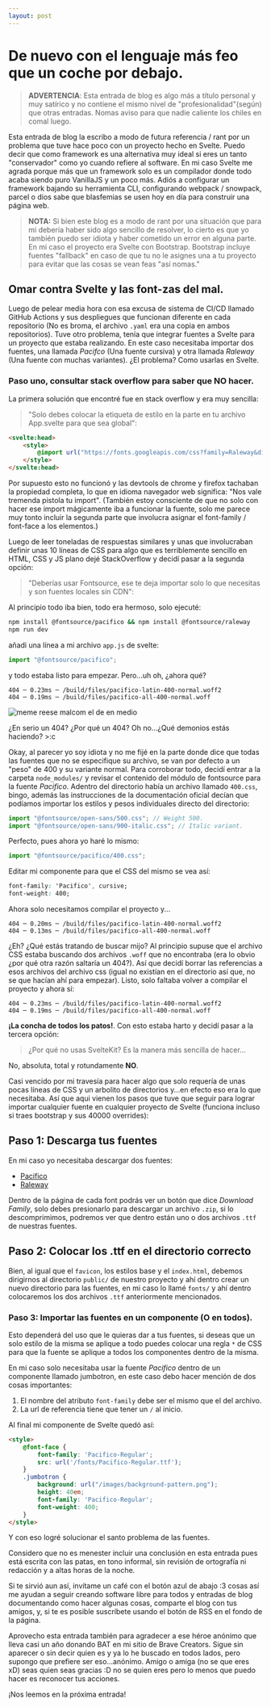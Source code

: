 ```yaml
---
layout: post
---
```


# De nuevo con el lenguaje más feo que un coche por debajo.

> **ADVERTENCIA**: Esta entrada de blog es algo más a título personal y muy satírico y no contiene el mismo nivel de "profesionalidad"(según) que otras entradas. Nomas aviso para que nadie caliente los chiles en comal luego.


Esta entrada de blog la escribo a modo de futura referencia / rant por un problema que tuve hace poco con un proyecto hecho en Svelte. Puedo decir que como framework es una alternativa muy ideal si eres un tanto "conservador" como yo cuando refiere al software. En mi caso Svelte me agrada porque más que un framework solo es un compilador donde todo acaba siendo puro VanillaJS y un poco más. Adiós a configurar un framework bajando su herramienta CLI, configurando webpack / snowpack, parcel o dios sabe que blasfemias se usen hoy en día para construir una página web.


> **NOTA:** Si bien este blog es a modo de rant por una situación que para mi debería haber sido algo sencillo de resolver, lo cierto es que yo también puedo ser idiota y haber cometido un error en alguna parte. En mi caso el proyecto era Svelte con Bootstrap. Bootstrap incluye fuentes "fallback" en caso de que tu no le asignes una a tu proyecto para evitar que las cosas se vean feas "así nomas."

## Omar contra Svelte y las font-zas del mal.

Luego de pelear media hora con esa excusa de sistema de CI/CD llamado GitHub Actions y sus despliegues que funcionan diferente en cada repositorio (No es broma, el archivo `.yaml` era una copia en ambos repositorios). Tuve otro problema, tenía que integrar fuentes a Svelte para un proyecto que estaba realizando. En este caso necesitaba importar dos fuentes, una llamada *Pacifco* (Una fuente cursiva) y otra llamada *Raleway* (Una fuente con muchas variantes). ¿El problema? Como usarlas en Svelte.

### Paso uno, consultar stack overflow para saber que **NO** hacer.

La primera solución que encontré fue en stack overflow y era muy sencilla:

> "Solo debes colocar la etiqueta de estilo en la parte <head> en tu archivo App.svelte para que sea global":

```html
<svelte:head>
    <style>
        @import url("https://fonts.googleapis.com/css?family=Raleway&display=swap");
    </style>
</svelte:head>
```

Por supuesto esto no funcionó y las devtools de chrome y firefox tachaban la propiedad completa, lo que en idioma navegador web significa: "Nos vale tremenda pistola tu import". (También estoy consciente de que no solo con hacer ese import mágicamente iba a funcionar la fuente, solo me parece muy tonto incluir la segunda parte que involucra asignar el font-family / font-face a los elementos.)

Luego de leer toneladas de respuestas similares y unas que involucraban definir unas 10 líneas de CSS para algo que es terriblemente sencillo en HTML, CSS y JS plano dejé StackOverflow y decidí pasar a la segunda opción:

> "Deberías usar Fontsource, ese te deja importar solo lo que necesitas y son fuentes locales sin CDN":

Al principio todo iba bien, todo era hermoso, solo ejecuté:

```bash
npm install @fontsource/pacifico && npm install @fontsource/raleway
npm run dev
```

añadi una línea a mi archivo `app.js` de svelte:

```javascript
import "@fontsource/pacifico";
```

y todo estaba listo para empezar. Pero...uh oh, ¿ahora qué?

```
404 ─ 0.23ms ─ /build/files/pacifico-latin-400-normal.woff2
404 ─ 0.19ms ─ /build/files/pacifico-all-400-normal.woff
```

![meme reese malcom el de en medio](http://images2.memedroid.com/images/UPLOADED83/533dbb4331fcc.jpeg)

¿En serio un 404? ¿Por qué un 404? Oh no...¿Qué demonios estás haciendo? >:c

Okay, al parecer yo soy idiota y no me fijé en la parte donde dice que todas las fuentes que no se especifique su archivo, se van por defecto a un "peso" de 400 y su variante normal. Para corroborar todo, decidí entrar a la carpeta `node_modules/` y revisar el contenido del módulo de fontsource para la fuente *Pacifico*. Adentro del directorio había un archivo llamado `400.css`, bingo, además las instrucciones de la documentación oficial decían que podíamos importar los estilos y pesos individuales directo del directorio:

```javascript
import "@fontsource/open-sans/500.css"; // Weight 500.
import "@fontsource/open-sans/900-italic.css"; // Italic variant.
```

Perfecto, pues ahora yo haré lo mismo:

```javascript
import "@fontsource/pacifico/400.css";
```
Editar mi componente para que el CSS del mismo se vea así:

```css
font-family: 'Pacifico', cursive;
font-weight: 400;
```

Ahora solo necesitamos compilar el proyecto y...

```
404 ─ 0.20ms ─ /build/files/pacifico-latin-400-normal.woff2
404 ─ 0.13ms ─ /build/files/pacifico-all-400-normal.woff
```

¿Eh? ¿Qué estás tratando de buscar mijo? Al principio supuse que el archivo CSS estaba buscando dos archivos `.woff` que no encontraba (era lo obvio ¿por qué otra razón saltaría un 404?). Así que decidí borrar las referencias a esos archivos del archivo css (igual no existían en el directorio así que, no se que hacían ahí para empezar). Listo, solo faltaba volver a compilar el proyecto y ahora sí:
```
404 ─ 0.23ms ─ /build/files/pacifico-latin-400-normal.woff2
404 ─ 0.19ms ─ /build/files/pacifico-all-400-normal.woff
```

**¡La concha de todos los patos!**. Con esto estaba harto y decidí pasar a la tercera opción:

> ¿Por qué no usas SvelteKit? Es la manera más sencilla de hacer...

No, absoluta, total y rotundamente **NO**.

Casi vencido por mi travesía para hacer algo que solo requería de unas pocas líneas de CSS y un arbolito de directorios y...en efecto eso era lo que necesitaba. Así que aqui vienen los pasos que tuve que seguir para lograr importar cualquier fuente en cualquier proyecto de Svelte (funciona incluso si traes bootstrap y sus 40000 overrides):

## Paso 1: Descarga tus fuentes

En mi caso yo necesitaba descargar dos fuentes:

- [Pacifico](https://fonts.google.com/specimen/Pacifico?query=paci)
- [Raleway](https://fonts.google.com/specimen/Raleway?query=rale#standard-styles)

Dentro de la página de cada font podrás ver un botón que dice *Download Family*, solo debes presionarlo para descargar un archivo `.zip`, si lo descomprimimos, podremos ver que dentro están uno o dos archivos `.ttf` de nuestras fuentes.

## Paso 2: Colocar los .ttf en el directorio correcto

Bien, al igual que el `favicon`, los estilos base y el `index.html`, debemos dirigirnos al directorio `public/` de nuestro proyecto y ahí dentro crear un nuevo directorio para las fuentes, en mi caso lo llamé `fonts/` y ahí dentro colocaremos los dos archivos `.ttf` anteriormente mencionados.

### Paso 3: Importar las fuentes en un componente (O en todos).

Esto dependerá del uso que le quieras dar a tus fuentes, si deseas que un solo estilo de la misma se aplique a todo puedes colocar una regla `*` de CSS para que la fuente se aplique a todos los componentes dentro de la misma.

En mi caso solo necesitaba usar la fuente *Pacifico* dentro de un componente llamado jumbotron, en este caso debo hacer mención de dos cosas importantes:

1. El nombre del atributo `font-family` debe ser el mismo que el del archivo.
2. La url de referencia tiene que tener un `/` al inicio.

Al final mi componente de Svelte quedó así:

```html
<style>
    @font-face {
        font-family: 'Pacifico-Regular';
        src: url('/fonts/Pacifico-Regular.ttf');
    }
    .jumbotron {
        background: url("/images/background-pattern.png");
        height: 40em;
        font-family: 'Pacifico-Regular';
        font-weight: 400;
    }
</style>
```

Y con eso logré solucionar el santo problema de las fuentes.

Considero que no es menester incluir una conclusión en esta entrada pues está escrita con las patas, en tono informal, sin revisión de ortografía ni redacción y a altas horas de la noche. 

Si te sirvió aun así, invítame un café con el botón azul de abajo :3 cosas así me ayudan a seguir creando software libre para todos y entradas de blog documentando como hacer algunas cosas, comparte el blog con tus amigos, y, si te es posible suscríbete usando el botón de RSS en el fondo de la página.

Aprovecho esta entrada también para agradecer a ese héroe anónimo que lleva casi un año donando BAT en mi sitio de Brave Creators. Sigue sin aparecer o sin decir quien es y ya lo he buscado en todos lados, pero supongo que prefiere ser eso...anónimo. Amigo o amiga (no se que eres xD) seas quien seas gracias :D no se quien eres pero lo menos que puedo hacer es reconocer tus acciones.

¡Nos leemos en la próxima entrada!
